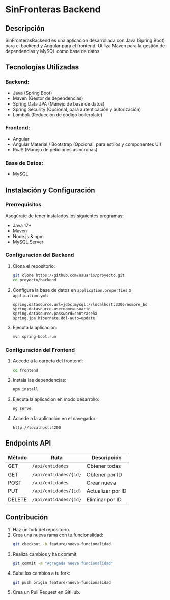 # SinFronteras Backend

## Descripción
SinFronterasBackend es una aplicación desarrollada con Java (Spring Boot) para el backend y Angular para el frontend. Utiliza Maven para la gestión de dependencias y MySQL como base de datos.

## Tecnologías Utilizadas

### Backend:
- Java (Spring Boot)
- Maven (Gestor de dependencias)
- Spring Data JPA (Manejo de base de datos)
- Spring Security (Opcional, para autenticación y autorización)
- Lombok (Reducción de código boilerplate)

### Frontend:
- Angular
- Angular Material / Bootstrap (Opcional, para estilos y componentes UI)
- RxJS (Manejo de peticiones asíncronas)

### Base de Datos:
- MySQL

## Instalación y Configuración

### Prerrequisitos
Asegúrate de tener instalados los siguientes programas:
- Java 17+
- Maven
- Node.js & npm
- MySQL Server

### Configuración del Backend

1. Clona el repositorio:
   ```sh
   git clone https://github.com/usuario/proyecto.git
   cd proyecto/backend
   ```

2. Configura la base de datos en `application.properties` o `application.yml`:
   ```properties
   spring.datasource.url=jdbc:mysql://localhost:3306/nombre_bd
   spring.datasource.username=usuario
   spring.datasource.password=contraseña
   spring.jpa.hibernate.ddl-auto=update
   ```

3. Ejecuta la aplicación:
   ```sh
   mvn spring-boot:run
   ```

### Configuración del Frontend

1. Accede a la carpeta del frontend:
   ```sh
   cd frontend
   ```

2. Instala las dependencias:
   ```sh
   npm install
   ```

3. Ejecuta la aplicación en modo desarrollo:
   ```sh
   ng serve
   ```

4. Accede a la aplicación en el navegador:
   ```
   http://localhost:4200
   ```

## Endpoints API

| Método | Ruta                  | Descripción          |
|--------|-----------------------|----------------------|
| GET    | `/api/entidades`      | Obtener todas       |
| GET    | `/api/entidades/{id}` | Obtener por ID      |
| POST   | `/api/entidades`      | Crear nueva        |
| PUT    | `/api/entidades/{id}` | Actualizar por ID   |
| DELETE | `/api/entidades/{id}` | Eliminar por ID     |

## Contribución

1. Haz un fork del repositorio.
2. Crea una nueva rama con tu funcionalidad:
   ```sh
   git checkout -b feature/nueva-funcionalidad
   ```
3. Realiza cambios y haz commit:
   ```sh
   git commit -m "Agregada nueva funcionalidad"
   ```
4. Sube los cambios a tu fork:
   ```sh
   git push origin feature/nueva-funcionalidad
   ```
5. Crea un Pull Request en GitHub.


